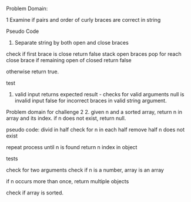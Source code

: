 Problem Domain:


1 Examine if pairs and order of curly braces are correct in string

Pseudo Code

1. Separate string by both open and close braces

check if first brace is close return false
stack open braces
pop for reach close brace
if remaining open of closed
return false

otherwise return true.

test
1. valid input returns expected result - checks for valid arguments
null is invalid input false for incorrect braces in valid string argument.









Problem domain for challenge 2
2. given n and a sorted array, return n in array and its index. if n does not exist, return null.


pseudo code:
divid in half
check for n in each half
remove half n does not exist

repeat process until n is found
return n index in object


tests


check for two arguments
check if n is a number, array is an array

if n occurs more than once, return multiple objects

check if array is sorted.


